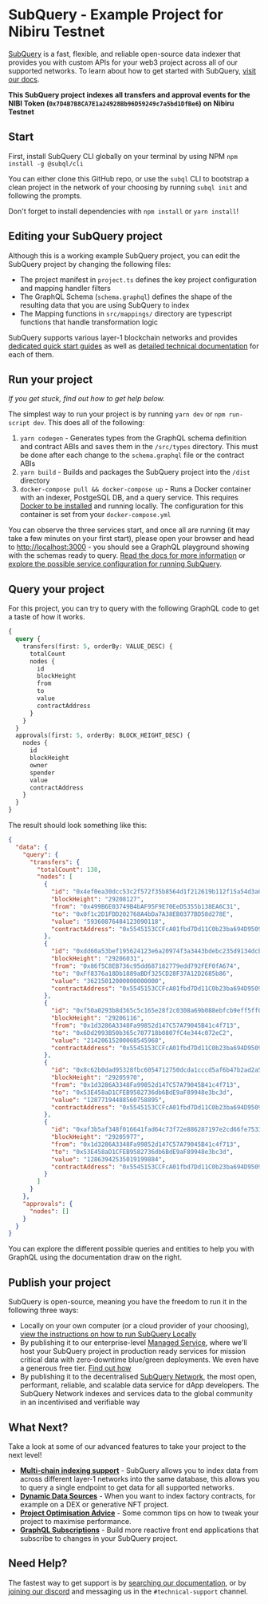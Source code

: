 # SubQuery - Example Project for Nibiru Testnet

[SubQuery](https://subquery.network) is a fast, flexible, and reliable open-source data indexer that provides you with custom APIs for your web3 project across all of our supported networks. To learn about how to get started with SubQuery, [visit our docs](https://academy.subquery.network).

**This SubQuery project indexes all transfers and approval events for the NIBI Token (`0x7D4B7B8CA7E1a24928Bb96D59249c7a5bd1DfBe6`) on Nibiru Testnet**

## Start

First, install SubQuery CLI globally on your terminal by using NPM `npm install -g @subql/cli`

You can either clone this GitHub repo, or use the `subql` CLI to bootstrap a clean project in the network of your choosing by running `subql init` and following the prompts.

Don't forget to install dependencies with `npm install` or `yarn install`!

## Editing your SubQuery project

Although this is a working example SubQuery project, you can edit the SubQuery project by changing the following files:

- The project manifest in `project.ts` defines the key project configuration and mapping handler filters
- The GraphQL Schema (`schema.graphql`) defines the shape of the resulting data that you are using SubQuery to index
- The Mapping functions in `src/mappings/` directory are typescript functions that handle transformation logic

SubQuery supports various layer-1 blockchain networks and provides [dedicated quick start guides](https://academy.subquery.network/quickstart/quickstart.html) as well as [detailed technical documentation](https://academy.subquery.network/build/introduction.html) for each of them.

## Run your project

_If you get stuck, find out how to get help below._

The simplest way to run your project is by running `yarn dev` or `npm run-script dev`. This does all of the following:

1.  `yarn codegen` - Generates types from the GraphQL schema definition and contract ABIs and saves them in the `/src/types` directory. This must be done after each change to the `schema.graphql` file or the contract ABIs
2.  `yarn build` - Builds and packages the SubQuery project into the `/dist` directory
3.  `docker-compose pull && docker-compose up` - Runs a Docker container with an indexer, PostgeSQL DB, and a query service. This requires [Docker to be installed](https://docs.docker.com/engine/install) and running locally. The configuration for this container is set from your `docker-compose.yml`

You can observe the three services start, and once all are running (it may take a few minutes on your first start), please open your browser and head to [http://localhost:3000](http://localhost:3000) - you should see a GraphQL playground showing with the schemas ready to query. [Read the docs for more information](https://academy.subquery.network/run_publish/run.html) or [explore the possible service configuration for running SubQuery](https://academy.subquery.network/run_publish/references.html).

## Query your project

For this project, you can try to query with the following GraphQL code to get a taste of how it works.

```graphql
{
  query {
    transfers(first: 5, orderBy: VALUE_DESC) {
      totalCount
      nodes {
        id
        blockHeight
        from
        to
        value
        contractAddress
      }
    }
  }
  approvals(first: 5, orderBy: BLOCK_HEIGHT_DESC) {
    nodes {
      id
      blockHeight
      owner
      spender
      value
      contractAddress
    }
  }
}
```

The result should look something like this:

```json
{
  "data": {
    "query": {
      "transfers": {
        "totalCount": 138,
        "nodes": [
          {
            "id": "0x4ef0ea30dcc53c2f572f35b8564d1f212619b112f15a54d3a057940f1ac903db",
            "blockHeight": "29208127",
            "from": "0x499B6E03749B4bAF95F9E70EeD5355b138EA6C31",
            "to": "0x0f1c2D1FDD202768A4bDa7A38EB0377BD58d278E",
            "value": "59360876484123090118",
            "contractAddress": "0x5545153CCFcA01fbd7Dd11C0b23ba694D9509A6F"
          },
          {
            "id": "0xdd60a53bef195624123e6a20974f3a3443bdebc235d9134dcb7aacceb07d4dcd",
            "blockHeight": "29206031",
            "from": "0x86f5C8EB736c95dd687182779edd792FEF0fA674",
            "to": "0xFf8376a18Db1889aBDf325CD28F37A12D2685b86",
            "value": "36215012000000000000",
            "contractAddress": "0x5545153CCFcA01fbd7Dd11C0b23ba694D9509A6F"
          },
          {
            "id": "0xf50a0293b8d365c5c165e28f2c0308a69b088ebfcb9eff5ff05dac0801251261",
            "blockHeight": "29206116",
            "from": "0x1d3286A3348Fa99852d147C57A79045B41c4f713",
            "to": "0x6Dd2993B50b365c707718b0807fC4e344c072eC2",
            "value": "21420615200068545968",
            "contractAddress": "0x5545153CCFcA01fbd7Dd11C0b23ba694D9509A6F"
          },
          {
            "id": "0x8c62b0dad95328fbc6054712750dcda1cccd5af6b47b2ad2a5de6c583c5a5bc2",
            "blockHeight": "29205970",
            "from": "0x1d3286A3348Fa99852d147C57A79045B41c4f713",
            "to": "0x53E458aD1CFEB9582736db6BdE9aF89948e3bc3d",
            "value": "12877194488560758895",
            "contractAddress": "0x5545153CCFcA01fbd7Dd11C0b23ba694D9509A6F"
          },
          {
            "id": "0xaf3b5af348f016641fad64c73f72e886287197e2cd66fe7533dbba562e9f772e",
            "blockHeight": "29205977",
            "from": "0x1d3286A3348Fa99852d147C57A79045B41c4f713",
            "to": "0x53E458aD1CFEB9582736db6BdE9aF89948e3bc3d",
            "value": "12863942535019199884",
            "contractAddress": "0x5545153CCFcA01fbd7Dd11C0b23ba694D9509A6F"
          }
        ]
      }
    },
    "approvals": {
      "nodes": []
    }
  }
}
```

You can explore the different possible queries and entities to help you with GraphQL using the documentation draw on the right.

## Publish your project

SubQuery is open-source, meaning you have the freedom to run it in the following three ways:

- Locally on your own computer (or a cloud provider of your choosing), [view the instructions on how to run SubQuery Locally](https://academy.subquery.network/run_publish/run.html)
- By publishing it to our enterprise-level [Managed Service](https://managedservice.subquery.network), where we'll host your SubQuery project in production ready services for mission critical data with zero-downtime blue/green deployments. We even have a generous free tier. [Find out how](https://academy.subquery.network/run_publish/publish.html)
- By publishing it to the decentralised [SubQuery Network](https://app.subquery.network), the most open, performant, reliable, and scalable data service for dApp developers. The SubQuery Network indexes and services data to the global community in an incentivised and verifiable way

## What Next?

Take a look at some of our advanced features to take your project to the next level!

- [**Multi-chain indexing support**](https://academy.subquery.network/build/multi-chain.html) - SubQuery allows you to index data from across different layer-1 networks into the same database, this allows you to query a single endpoint to get data for all supported networks.
- [**Dynamic Data Sources**](https://academy.subquery.network/build/dynamicdatasources.html) - When you want to index factory contracts, for example on a DEX or generative NFT project.
- [**Project Optimisation Advice**](https://academy.subquery.network/build/optimisation.html) - Some common tips on how to tweak your project to maximise performance.
- [**GraphQL Subscriptions**](https://academy.subquery.network/run_publish/subscription.html) - Build more reactive front end applications that subscribe to changes in your SubQuery project.

## Need Help?

The fastest way to get support is by [searching our documentation](https://academy.subquery.network), or by [joining our discord](https://discord.com/invite/subquery) and messaging us in the `#technical-support` channel.
